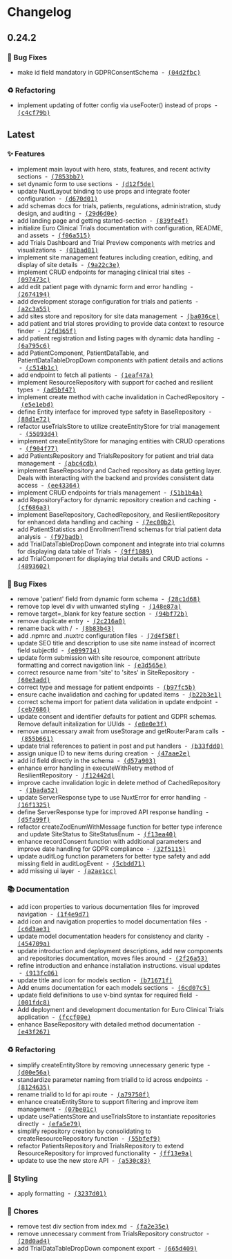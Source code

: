# Changelog

## 0.24.2

### 🐛 Bug Fixes

- make id field mandatory in GDPRConsentSchema &nbsp;-&nbsp; [<samp>(04d2fbc)</samp>](https://github.com/damourChris/damourlabs-portfolio/commit/04d2fbc)

### ♻️ Refactoring

- implement updating of fotter config via useFooter() instead of props &nbsp;-&nbsp; [<samp>(c4cf79b)</samp>](https://github.com/damourChris/damourlabs-portfolio/commit/c4cf79b)

## Latest

### ✨ Features

- implement main layout with hero, stats, features, and recent activity sections &nbsp;-&nbsp; [<samp>(7853bb7)</samp>](https://github.com/damourChris/damourlabs-portfolio/commit/7853bb7)
- set dynamic form to use sections &nbsp;-&nbsp; [<samp>(d12f5de)</samp>](https://github.com/damourChris/damourlabs-portfolio/commit/d12f5de)
- update NuxtLayout binding to use props and integrate footer configuration &nbsp;-&nbsp; [<samp>(d670d01)</samp>](https://github.com/damourChris/damourlabs-portfolio/commit/d670d01)
- add schemas docs for trials, patients, regulations, administration, study design, and auditing &nbsp;-&nbsp; [<samp>(29d6d0e)</samp>](https://github.com/damourChris/damourlabs-portfolio/commit/29d6d0e)
- add landing page and getting started-section &nbsp;-&nbsp; [<samp>(839fe4f)</samp>](https://github.com/damourChris/damourlabs-portfolio/commit/839fe4f)
- initialize Euro Clinical Trials documentation with configuration, README, and assets &nbsp;-&nbsp; [<samp>(f06a515)</samp>](https://github.com/damourChris/damourlabs-portfolio/commit/f06a515)
- add Trials Dashboard and Trial Preview components with metrics and visualizations &nbsp;-&nbsp; [<samp>(01bad01)</samp>](https://github.com/damourChris/damourlabs-portfolio/commit/01bad01)
- implement site management features including creation, editing, and display of site details &nbsp;-&nbsp; [<samp>(9a22c3e)</samp>](https://github.com/damourChris/damourlabs-portfolio/commit/9a22c3e)
- implement CRUD endpoints for managing clinical trial sites &nbsp;-&nbsp; [<samp>(097473c)</samp>](https://github.com/damourChris/damourlabs-portfolio/commit/097473c)
- add edit patient page with dynamic form and error handling &nbsp;-&nbsp; [<samp>(2674194)</samp>](https://github.com/damourChris/damourlabs-portfolio/commit/2674194)
- add development storage configuration for trials and patients &nbsp;-&nbsp; [<samp>(a2c3a55)</samp>](https://github.com/damourChris/damourlabs-portfolio/commit/a2c3a55)
- add sites store and repository for site data management &nbsp;-&nbsp; [<samp>(ba036ce)</samp>](https://github.com/damourChris/damourlabs-portfolio/commit/ba036ce)
- add patient and trial stores providing to provide data context to resource finder &nbsp;-&nbsp; [<samp>(2fd365f)</samp>](https://github.com/damourChris/damourlabs-portfolio/commit/2fd365f)
- add patient registration and listing pages with dynamic data handling &nbsp;-&nbsp; [<samp>(6a795c6)</samp>](https://github.com/damourChris/damourlabs-portfolio/commit/6a795c6)
- add PatientComponent, PatientDataTable, and PatientDataTableDropDown components with patient details and actions &nbsp;-&nbsp; [<samp>(c514b1c)</samp>](https://github.com/damourChris/damourlabs-portfolio/commit/c514b1c)
- add endpoint to fetch all patients &nbsp;-&nbsp; [<samp>(1eaf47a)</samp>](https://github.com/damourChris/damourlabs-portfolio/commit/1eaf47a)
- implement ResourceRepository with support for cached and resilient types &nbsp;-&nbsp; [<samp>(ad5bf47)</samp>](https://github.com/damourChris/damourlabs-portfolio/commit/ad5bf47)
- implement create method with cache invalidation in CachedRepository &nbsp;-&nbsp; [<samp>(e5e1ebd)</samp>](https://github.com/damourChris/damourlabs-portfolio/commit/e5e1ebd)
- define Entity interface for improved type safety in BaseRepository &nbsp;-&nbsp; [<samp>(88d1e72)</samp>](https://github.com/damourChris/damourlabs-portfolio/commit/88d1e72)
- refactor useTrialsStore to utilize createEntityStore for trial management &nbsp;-&nbsp; [<samp>(55093d4)</samp>](https://github.com/damourChris/damourlabs-portfolio/commit/55093d4)
- implement createEntityStore for managing entities with CRUD operations &nbsp;-&nbsp; [<samp>(f904f77)</samp>](https://github.com/damourChris/damourlabs-portfolio/commit/f904f77)
- add PatientsRepository and TrialsRepository for patient and trial data management &nbsp;-&nbsp; [<samp>(abc4cdb)</samp>](https://github.com/damourChris/damourlabs-portfolio/commit/abc4cdb)
- implement BaseRepository and Cached repository as data getting layer. Deals with interacting with the backend and provides consistent data access &nbsp;-&nbsp; [<samp>(ee43364)</samp>](https://github.com/damourChris/damourlabs-portfolio/commit/ee43364)
- implement CRUD endpoints for trials management &nbsp;-&nbsp; [<samp>(51b1b4a)</samp>](https://github.com/damourChris/damourlabs-portfolio/commit/51b1b4a)
- add RepositoryFactory for dynamic repository creation and caching &nbsp;-&nbsp; [<samp>(cf686a3)</samp>](https://github.com/damourChris/damourlabs-portfolio/commit/cf686a3)
- implement BaseRepository, CachedRepository, and ResilientRepository for enhanced data handling and caching &nbsp;-&nbsp; [<samp>(7ec00b2)</samp>](https://github.com/damourChris/damourlabs-portfolio/commit/7ec00b2)
- add PatientStatistics and EnrollmentTrend schemas for trial patient data analysis &nbsp;-&nbsp; [<samp>(f97badb)</samp>](https://github.com/damourChris/damourlabs-portfolio/commit/f97badb)
- add TrialDataTableDropDown component and integrate into trial columns for displaying data table of Trials &nbsp;-&nbsp; [<samp>(9ff1089)</samp>](https://github.com/damourChris/damourlabs-portfolio/commit/9ff1089)
- add TrialComponent for displaying trial details and CRUD actions &nbsp;-&nbsp; [<samp>(4893602)</samp>](https://github.com/damourChris/damourlabs-portfolio/commit/4893602)

### 🐛 Bug Fixes

- remove 'patient' field from dynamic form schema &nbsp;-&nbsp; [<samp>(28c1d68)</samp>](https://github.com/damourChris/damourlabs-portfolio/commit/28c1d68)
- remove top level div with unwanted styling &nbsp;-&nbsp; [<samp>(148e87a)</samp>](https://github.com/damourChris/damourlabs-portfolio/commit/148e87a)
- remove target=_blank for key feature section &nbsp;-&nbsp; [<samp>(94bf72b)</samp>](https://github.com/damourChris/damourlabs-portfolio/commit/94bf72b)
- remove duplicate entry &nbsp;-&nbsp; [<samp>(2c216a0)</samp>](https://github.com/damourChris/damourlabs-portfolio/commit/2c216a0)
- rename back with / &nbsp;-&nbsp; [<samp>(8b83b43)</samp>](https://github.com/damourChris/damourlabs-portfolio/commit/8b83b43)
- add .npmrc and .nuxtrc configuration files &nbsp;-&nbsp; [<samp>(7d4f58f)</samp>](https://github.com/damourChris/damourlabs-portfolio/commit/7d4f58f)
- update SEO title and description to use site name instead of incorrect field subjectId &nbsp;-&nbsp; [<samp>(e099714)</samp>](https://github.com/damourChris/damourlabs-portfolio/commit/e099714)
- update form submission with site resource, component attribute formatting and correct navigation link &nbsp;-&nbsp; [<samp>(e3d565e)</samp>](https://github.com/damourChris/damourlabs-portfolio/commit/e3d565e)
- correct resource name from 'site' to 'sites' in SiteRepository &nbsp;-&nbsp; [<samp>(60e3add)</samp>](https://github.com/damourChris/damourlabs-portfolio/commit/60e3add)
- correct type and message for patient endpoints &nbsp;-&nbsp; [<samp>(b97fc5b)</samp>](https://github.com/damourChris/damourlabs-portfolio/commit/b97fc5b)
- ensure cache invalidation and caching for updated items &nbsp;-&nbsp; [<samp>(b22b3e1)</samp>](https://github.com/damourChris/damourlabs-portfolio/commit/b22b3e1)
- correct schema import for patient data validation in update endpoint &nbsp;-&nbsp; [<samp>(ceb7686)</samp>](https://github.com/damourChris/damourlabs-portfolio/commit/ceb7686)
- update consent and identifier defaults for patient and GDPR schemas. Remove default initalization for UUIds &nbsp;-&nbsp; [<samp>(e8e0e3f)</samp>](https://github.com/damourChris/damourlabs-portfolio/commit/e8e0e3f)
- remove unnecessary await from useStorage and getRouterParam calls &nbsp;-&nbsp; [<samp>(855b661)</samp>](https://github.com/damourChris/damourlabs-portfolio/commit/855b661)
- update trial references to patient in post and put handlers &nbsp;-&nbsp; [<samp>(b33fdd0)</samp>](https://github.com/damourChris/damourlabs-portfolio/commit/b33fdd0)
- assign unique ID to new items during creation &nbsp;-&nbsp; [<samp>(47aae2e)</samp>](https://github.com/damourChris/damourlabs-portfolio/commit/47aae2e)
- add id field directly in the schema &nbsp;-&nbsp; [<samp>(d57a903)</samp>](https://github.com/damourChris/damourlabs-portfolio/commit/d57a903)
- enhance error handling in executeWithRetry method of ResilientRepository &nbsp;-&nbsp; [<samp>(f12442d)</samp>](https://github.com/damourChris/damourlabs-portfolio/commit/f12442d)
- improve cache invalidation logic in delete method of CachedRepository &nbsp;-&nbsp; [<samp>(1bada52)</samp>](https://github.com/damourChris/damourlabs-portfolio/commit/1bada52)
- update ServerResponse type to use NuxtError for error handling &nbsp;-&nbsp; [<samp>(16f1325)</samp>](https://github.com/damourChris/damourlabs-portfolio/commit/16f1325)
- define ServerResponse type for improved API response handling &nbsp;-&nbsp; [<samp>(d5fa99f)</samp>](https://github.com/damourChris/damourlabs-portfolio/commit/d5fa99f)
- refactor createZodEnumWithMessage function for better type inference and update SiteStatus to SiteStatusEnum &nbsp;-&nbsp; [<samp>(f13ea40)</samp>](https://github.com/damourChris/damourlabs-portfolio/commit/f13ea40)
- enhance recordConsent function with additional parameters and improve date handling for GDPR compliance &nbsp;-&nbsp; [<samp>(32f5115)</samp>](https://github.com/damourChris/damourlabs-portfolio/commit/32f5115)
- update auditLog function parameters for better type safety and add missing field in auditLogEvent &nbsp;-&nbsp; [<samp>(5cbdd71)</samp>](https://github.com/damourChris/damourlabs-portfolio/commit/5cbdd71)
- add missing ui layer &nbsp;-&nbsp; [<samp>(a2ae1cc)</samp>](https://github.com/damourChris/damourlabs-portfolio/commit/a2ae1cc)

### 📚 Documentation

- add icon properties to various documentation files for improved navigation &nbsp;-&nbsp; [<samp>(1f4e9d7)</samp>](https://github.com/damourChris/damourlabs-portfolio/commit/1f4e9d7)
- add icon and navigation properties to model documentation files &nbsp;-&nbsp; [<samp>(c6d3ae3)</samp>](https://github.com/damourChris/damourlabs-portfolio/commit/c6d3ae3)
- update model documentation headers for consistency and clarity &nbsp;-&nbsp; [<samp>(454709a)</samp>](https://github.com/damourChris/damourlabs-portfolio/commit/454709a)
- update introduction and deployment descriptions, add new components and repositories documentation, moves files around &nbsp;-&nbsp; [<samp>(2f26a53)</samp>](https://github.com/damourChris/damourlabs-portfolio/commit/2f26a53)
- refine introduction and enhance installation instructions. visual updates &nbsp;-&nbsp; [<samp>(913fc06)</samp>](https://github.com/damourChris/damourlabs-portfolio/commit/913fc06)
- update title and icon for models section &nbsp;-&nbsp; [<samp>(b71671f)</samp>](https://github.com/damourChris/damourlabs-portfolio/commit/b71671f)
- Add enums documentation for each models sections &nbsp;-&nbsp; [<samp>(6cd07c5)</samp>](https://github.com/damourChris/damourlabs-portfolio/commit/6cd07c5)
- update field definitions to use v-bind syntax for required field &nbsp;-&nbsp; [<samp>(001fdc8)</samp>](https://github.com/damourChris/damourlabs-portfolio/commit/001fdc8)
- Add deployment and development documentation for Euro Clinical Trials application &nbsp;-&nbsp; [<samp>(fccf00e)</samp>](https://github.com/damourChris/damourlabs-portfolio/commit/fccf00e)
- enhance BaseRepository with detailed method documentation &nbsp;-&nbsp; [<samp>(e43f267)</samp>](https://github.com/damourChris/damourlabs-portfolio/commit/e43f267)

### ♻️ Refactoring

- simplify createEntityStore by removing unnecessary generic type &nbsp;-&nbsp; [<samp>(d00e56a)</samp>](https://github.com/damourChris/damourlabs-portfolio/commit/d00e56a)
- standardize parameter naming from trialId to id across endpoints &nbsp;-&nbsp; [<samp>(8124635)</samp>](https://github.com/damourChris/damourlabs-portfolio/commit/8124635)
- rename trialId to Id for api route &nbsp;-&nbsp; [<samp>(a79750f)</samp>](https://github.com/damourChris/damourlabs-portfolio/commit/a79750f)
- enhance createEntityStore to support filtering and improve item management &nbsp;-&nbsp; [<samp>(07be01c)</samp>](https://github.com/damourChris/damourlabs-portfolio/commit/07be01c)
- update usePatientsStore and useTrialsStore to instantiate repositories directly &nbsp;-&nbsp; [<samp>(efa5e79)</samp>](https://github.com/damourChris/damourlabs-portfolio/commit/efa5e79)
- simplify repository creation by consolidating to createResourceRepository function &nbsp;-&nbsp; [<samp>(55bfef9)</samp>](https://github.com/damourChris/damourlabs-portfolio/commit/55bfef9)
- refactor PatientsRepository and TrialsRepository to extend ResourceRepository for improved functionality &nbsp;-&nbsp; [<samp>(ff13e9a)</samp>](https://github.com/damourChris/damourlabs-portfolio/commit/ff13e9a)
- update to use the new store API &nbsp;-&nbsp; [<samp>(a530c83)</samp>](https://github.com/damourChris/damourlabs-portfolio/commit/a530c83)

### 💄 Styling

- apply formatting &nbsp;-&nbsp; [<samp>(3237d01)</samp>](https://github.com/damourChris/damourlabs-portfolio/commit/3237d01)

### 🔧 Chores

- remove test div section from index.md &nbsp;-&nbsp; [<samp>(fa2e35e)</samp>](https://github.com/damourChris/damourlabs-portfolio/commit/fa2e35e)
- remove unnecessary comment from TrialsRepository constructor &nbsp;-&nbsp; [<samp>(28d0ad4)</samp>](https://github.com/damourChris/damourlabs-portfolio/commit/28d0ad4)
- add TrialDataTableDropDown component export &nbsp;-&nbsp; [<samp>(665d409)</samp>](https://github.com/damourChris/damourlabs-portfolio/commit/665d409)

